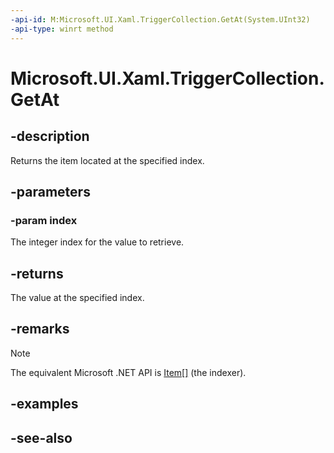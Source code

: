 ```yaml
---
-api-id: M:Microsoft.UI.Xaml.TriggerCollection.GetAt(System.UInt32)
-api-type: winrt method
---
```


<!-- Method syntax
public Microsoft.UI.Xaml.TriggerBase GetAt(System.UInt32 index)
-->

# Microsoft.UI.Xaml.TriggerCollection.GetAt

## -description

Returns the item located at the specified index.

## -parameters

### -param index

The integer index for the value to retrieve.

## -returns

The value at the specified index.

## -remarks

> [!NOTE]
> The equivalent Microsoft .NET API is [Item[]](/dotnet/api/system.collections.ilist.item) (the indexer).

## -examples

## -see-also

